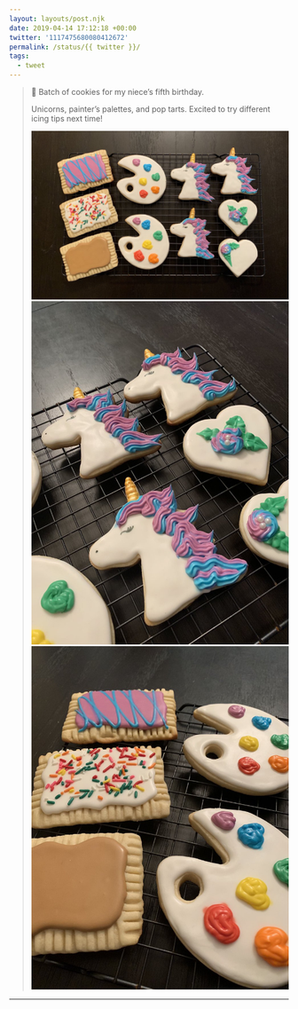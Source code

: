 ```yaml
---
layout: layouts/post.njk
date: 2019-04-14 17:12:18 +00:00
twitter: '1117475680080412672'
permalink: /status/{{ twitter }}/
tags: 
  - tweet
---
```


> 🍪 Batch of cookies for my niece’s fifth birthday. 
> 
> Unicorns, painter’s palettes, and pop tarts. Excited to try different icing tips next time! 
> 
> ![Decorated iced sugar cookies in the shapes of unicorns, artist palettes, hearts, and pop tarts.](/img/1117475680080412672-D4ISLYRU4AETLvx.jpg)
> ![Closeup of unicorn cookies.](/img/1117475680080412672-D4ISLYSUIAAHApO.jpg)
> ![Closeup of pop tart and artist palette cookies.](/img/1117475680080412672-D4ISLYPUwAAnmzX.jpg)

---
